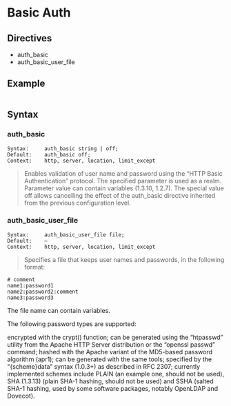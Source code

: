 # Basic Auth

## Directives

- auth_basic
- auth_basic_user_file

## Example

```nginx

```

## Syntax

### auth_basic

```nginx
Syntax:     auth_basic string | off;
Default:    auth_basic off;
Context:    http, server, location, limit_except
```

> Enables validation of user name and password using the “HTTP Basic Authentication” protocol. The specified parameter is used as a realm. Parameter value can contain variables (1.3.10, 1.2.7). The special value off allows cancelling the effect of the auth_basic directive inherited from the previous configuration level.

### auth_basic_user_file

```nginx
Syntax:     auth_basic_user_file file;
Default:    —
Context:    http, server, location, limit_except
```

> Specifies a file that keeps user names and passwords, in the following format:

```
# comment
name1:password1
name2:password2:comment
name3:password3
```

The file name can contain variables.

The following password types are supported:

encrypted with the crypt() function; can be generated using the “htpasswd” utility from the Apache HTTP Server distribution or the “openssl passwd” command;
hashed with the Apache variant of the MD5-based password algorithm (apr1); can be generated with the same tools;
specified by the “{scheme}data” syntax (1.0.3+) as described in RFC 2307; currently implemented schemes include PLAIN (an example one, should not be used), SHA (1.3.13) (plain SHA-1 hashing, should not be used) and SSHA (salted SHA-1 hashing, used by some software packages, notably OpenLDAP and Dovecot).